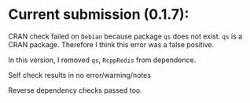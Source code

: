 # Current submission (0.1.7):

CRAN check failed on `Debian` because package `qs` does not exist. `qs` is a CRAN package. Therefore I think this error was a false positive.

In this version, I removed `qs`, `RcppRedis` from dependence. 

Self check results in no error/warning/notes

Reverse dependency checks passed too.
